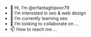 - 👋 Hi, I’m @erfantaghipoor79
- 👀 I’m interested in seo & web design
- 🌱 I’m currently learning seo
- 💞️ I’m looking to collaborate on ...
- 📫 How to reach me ...

<!---
erfantaghipoor79/erfantaghipoor79 is a ✨ special ✨ repository because its `README.md` (this file) appears on your GitHub profile.
You can click the Preview link to take a look at your changes.
--->
